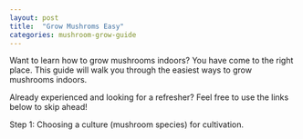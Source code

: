 ```yaml
---
layout: post
title:  "Grow Mushroms Easy"
categories: mushroom-grow-guide
---
```


Want to learn how to grow mushrooms indoors?  You have come to the right place.
This guide will walk you through the easiest ways to grow mushrooms indoors.

Already experienced and looking for a refresher?  Feel free to use the links below to skip ahead!

Step 1: Choosing a culture (mushroom species) for cultivation.
